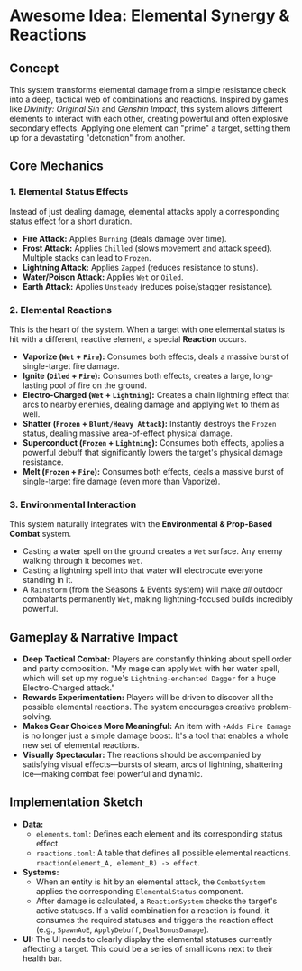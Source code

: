 # Awesome Idea: Elemental Synergy & Reactions

## Concept

This system transforms elemental damage from a simple resistance check into a deep, tactical web of combinations and reactions. Inspired by games like *Divinity: Original Sin* and *Genshin Impact*, this system allows different elements to interact with each other, creating powerful and often explosive secondary effects. Applying one element can "prime" a target, setting them up for a devastating "detonation" from another.

## Core Mechanics

### 1. Elemental Status Effects

Instead of just dealing damage, elemental attacks apply a corresponding status effect for a short duration.

*   **Fire Attack:** Applies `Burning` (deals damage over time).
*   **Frost Attack:** Applies `Chilled` (slows movement and attack speed). Multiple stacks can lead to `Frozen`.
*   **Lightning Attack:** Applies `Zapped` (reduces resistance to stuns).
*   **Water/Poison Attack:** Applies `Wet` or `Oiled`.
*   **Earth Attack:** Applies `Unsteady` (reduces poise/stagger resistance).

### 2. Elemental Reactions

This is the heart of the system. When a target with one elemental status is hit with a different, reactive element, a special **Reaction** occurs.

*   **Vaporize (`Wet` + `Fire`):** Consumes both effects, deals a massive burst of single-target fire damage.
*   **Ignite (`Oiled` + `Fire`):** Consumes both effects, creates a large, long-lasting pool of fire on the ground.
*   **Electro-Charged (`Wet` + `Lightning`):** Creates a chain lightning effect that arcs to nearby enemies, dealing damage and applying `Wet` to them as well.
*   **Shatter (`Frozen` + `Blunt/Heavy Attack`):** Instantly destroys the `Frozen` status, dealing massive area-of-effect physical damage.
*   **Superconduct (`Frozen` + `Lightning`):** Consumes both effects, applies a powerful debuff that significantly lowers the target's physical damage resistance.
*   **Melt (`Frozen` + `Fire`):** Consumes both effects, deals a massive burst of single-target fire damage (even more than Vaporize).

### 3. Environmental Interaction

This system naturally integrates with the **Environmental & Prop-Based Combat** system.

*   Casting a water spell on the ground creates a `Wet` surface. Any enemy walking through it becomes `Wet`.
*   Casting a lightning spell into that water will electrocute everyone standing in it.
*   A `Rainstorm` (from the Seasons & Events system) will make *all* outdoor combatants permanently `Wet`, making lightning-focused builds incredibly powerful.

## Gameplay & Narrative Impact

*   **Deep Tactical Combat:** Players are constantly thinking about spell order and party composition. "My mage can apply `Wet` with her water spell, which will set up my rogue's `Lightning-enchanted Dagger` for a huge Electro-Charged attack."
*   **Rewards Experimentation:** Players will be driven to discover all the possible elemental reactions. The system encourages creative problem-solving.
*   **Makes Gear Choices More Meaningful:** An item with `+Adds Fire Damage` is no longer just a simple damage boost. It's a tool that enables a whole new set of elemental reactions.
*   **Visually Spectacular:** The reactions should be accompanied by satisfying visual effects—bursts of steam, arcs of lightning, shattering ice—making combat feel powerful and dynamic.

## Implementation Sketch

*   **Data:**
    *   `elements.toml`: Defines each element and its corresponding status effect.
    *   `reactions.toml`: A table that defines all possible elemental reactions. `reaction(element_A, element_B) -> effect`.
*   **Systems:**
    *   When an entity is hit by an elemental attack, the `CombatSystem` applies the corresponding `ElementalStatus` component.
    *   After damage is calculated, a `ReactionSystem` checks the target's active statuses. If a valid combination for a reaction is found, it consumes the required statuses and triggers the reaction effect (e.g., `SpawnAoE`, `ApplyDebuff`, `DealBonusDamage`).
*   **UI:** The UI needs to clearly display the elemental statuses currently affecting a target. This could be a series of small icons next to their health bar.
